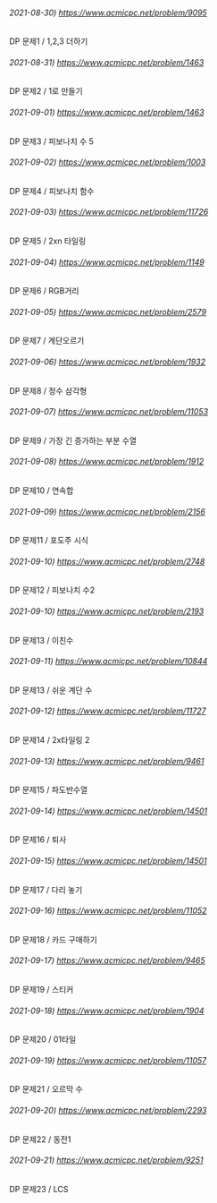 ###### 2021-08-30) https://www.acmicpc.net/problem/9095
DP 문제1 / 1,2,3 더하기

###### 2021-08-31) https://www.acmicpc.net/problem/1463
DP 문제2 / 1로 만들기

###### 2021-09-01) https://www.acmicpc.net/problem/1463
DP 문제3 / 피보나치 수 5

###### 2021-09-02) https://www.acmicpc.net/problem/1003
DP 문제4 / 피보나치 함수

###### 2021-09-03) https://www.acmicpc.net/problem/11726
DP 문제5 / 2xn 타일링

###### 2021-09-04) https://www.acmicpc.net/problem/1149
DP 문제6 / RGB거리

###### 2021-09-05) https://www.acmicpc.net/problem/2579
DP 문제7 / 계단오르기

###### 2021-09-06) https://www.acmicpc.net/problem/1932
DP 문제8 / 정수 삼각형

###### 2021-09-07) https://www.acmicpc.net/problem/11053
DP 문제9 / 가장 긴 증가하는 부분 수열

###### 2021-09-08) https://www.acmicpc.net/problem/1912
DP 문제10 / 연속합

###### 2021-09-09) https://www.acmicpc.net/problem/2156
DP 문제11 / 포도주 시식

###### 2021-09-10) https://www.acmicpc.net/problem/2748
DP 문제12 / 피보나치 수2

###### 2021-09-10) https://www.acmicpc.net/problem/2193
DP 문제13 / 이친수

###### 2021-09-11) https://www.acmicpc.net/problem/10844
DP 문제13 / 쉬운 계단 수

###### 2021-09-12) https://www.acmicpc.net/problem/11727
DP 문제14 / 2x타일링 2 

###### 2021-09-13) https://www.acmicpc.net/problem/9461
DP 문제15 / 파도반수열

###### 2021-09-14) https://www.acmicpc.net/problem/14501
DP 문제16 / 퇴사

###### 2021-09-15) https://www.acmicpc.net/problem/14501
DP 문제17 / 다리 놓기

###### 2021-09-16) https://www.acmicpc.net/problem/11052
DP 문제18 / 카드 구매하기

###### 2021-09-17) https://www.acmicpc.net/problem/9465
DP 문제19 / 스티커

###### 2021-09-18) https://www.acmicpc.net/problem/1904
DP 문제20 / 01타일

###### 2021-09-19) https://www.acmicpc.net/problem/11057
DP 문제21 / 오르막 수

###### 2021-09-20) https://www.acmicpc.net/problem/2293
DP 문제22 / 동전1

###### 2021-09-21) https://www.acmicpc.net/problem/9251
DP 문제23 / LCS